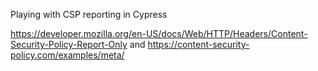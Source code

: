 Playing with CSP reporting in Cypress

https://developer.mozilla.org/en-US/docs/Web/HTTP/Headers/Content-Security-Policy-Report-Only and https://content-security-policy.com/examples/meta/

